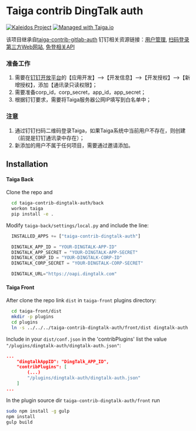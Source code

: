 Taiga contrib DingTalk auth
=========================

[![Kaleidos Project](http://kaleidos.net/static/img/badge.png)](https://github.com/kaleidos "Kaleidos Project")
[![Managed with Taiga.io](https://img.shields.io/badge/managed%20with-TAIGA.io-709f14.svg)](https://tree.taiga.io/project/taiga/ "Managed with Taiga.io")

该项目继承自[taiga-contrib-gitlab-auth](https://github.com/taigaio/taiga-contrib-gitlab-auth)
钉钉相关资源链接：[用户管理](https://open-doc.dingtalk.com/microapp/serverapi2/ege851), [扫码登录第三方Web网站](https://open-doc.dingtalk.com/microapp/serverapi2/kymkv6), [免登相关API](https://open-doc.dingtalk.com/microapp/serverapi2/athq8o)

### 准备工作
1. 需要在[钉钉开放平台](https://open-dev.dingtalk.com)的【应用开发】-->【开发信息】-->【开发授权】-->【新增授权】，添加【通讯录只读权限】；
2. 需要准备corp_id，corp_secret，app_id，app_secret；
3. 根据钉钉要求，需要将Taiga服务器公网IP填写到白名单中；

### 注意
1. 通过钉钉扫码二维码登录Taiga，如果Taiga系统中当前用户不存在，则创建（前提是钉钉通讯录中存在）；
2. 新添加的用户不属于任何项目，需要通过邀请添加。

Installation
------------

#### Taiga Back

Clone the repo and

```bash
  cd taiga-contrib-dingtalk-auth/back
  workon taiga
  pip install -e .
```

Modify `taiga-back/settings/local.py` and include the line:

```python
  INSTALLED_APPS += ["taiga-contrib-dingtalk-auth"]

  DINGTALK_APP_ID = "YOUR-DINGTALK-APP-ID"
  DINGTALK_APP_SECRET = "YOUR-DINGTALK-APP-SECRET"
  DINGTALK_CORP_ID = "YOUR-DINGTALK-CORP-ID"
  DINGTALK_CORP_SECRET = "YOUR-DINGTALK-CORP-SECRET"

  DINGTALK_URL="https://oapi.dingtalk.com"

```

#### Taiga Front

After clone the repo link `dist` in `taiga-front` plugins directory:

```bash
  cd taiga-front/dist
  mkdir -p plugins
  cd plugins
  ln -s ../../../taiga-contrib-dingtalk-auth/front/dist dingtalk-auth
```

Include in your `dist/conf.json` in the 'contribPlugins' list the value `"/plugins/dingtalk-auth/dingtalk-auth.json"`:

```json
...
    "dingtalkAppID": "DingTalk_APP_ID",
    "contribPlugins": [
        (...)
        "/plugins/dingtalk-auth/dingtalk-auth.json"
    ]
...
```

In the plugin source dir `taiga-contrib-dingtalk-auth/front` run

```bash
sudo npm install -g gulp
npm install
gulp build
```

